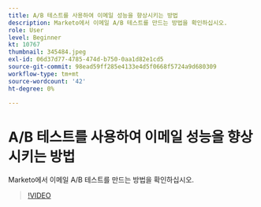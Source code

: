 ```yaml
---
title: A/B 테스트를 사용하여 이메일 성능을 향상시키는 방법
description: Marketo에서 이메일 A/B 테스트를 만드는 방법을 확인하십시오.
role: User
level: Beginner
kt: 10767
thumbnail: 345484.jpeg
exl-id: 06d37d77-4785-474d-b750-0aa1d82e1cd5
source-git-commit: 98ead59ff285e4133e4d5f0668f5724a9d680309
workflow-type: tm+mt
source-wordcount: '42'
ht-degree: 0%

---
```


# A/B 테스트를 사용하여 이메일 성능을 향상시키는 방법

Marketo에서 이메일 A/B 테스트를 만드는 방법을 확인하십시오.

>[!VIDEO](https://video.tv.adobe.com/v/345484/?quality=12&learn=on)
